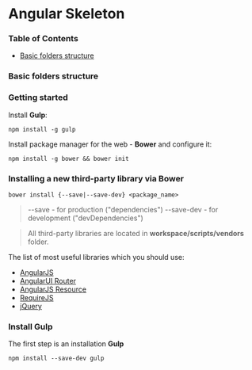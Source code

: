 # Angular Skeleton

### Table of Contents

- [Basic folders structure](#basic-structure)

### Basic folders structure

### Getting started

Install **Gulp**:

```shell
npm install -g gulp
```

Install package manager for the web - **Bower** and configure it:

```shell
npm install -g bower && bower init
```

### Installing a new third-party library via Bower

```
bower install {--save|--save-dev} <package_name>
```

> --save - for production ("dependencies")
> --save-dev - for development ("devDependencies")

> All third-party libraries are located in **workspace/scripts/vendors** folder.

The list of most useful libraries which you should use:

 * [AngularJS](https://angularjs.org/) <angular>
 * [AngularUI Router](https://github.com/angular-ui/ui-router) <angular-ui-router>
 * [AngularJS Resource](https://github.com/angular/bower-angular-resource) <angular-resource>
 * [RequireJS](http://requirejs.org/) <requirejs>
 * [jQuery](http://jquery.com/) <jquery>

### Install Gulp

The first step is an installation **Gulp**

```
npm install --save-dev gulp
```













